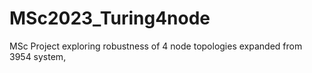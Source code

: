 # MSc2023_Turing4node
MSc Project exploring robustness of 4 node topologies expanded from 3954 system,
